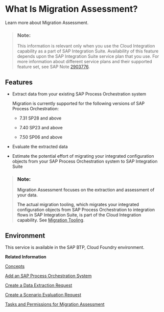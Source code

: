 <!-- loio164b835c3a074d6fb580d4ce8f84ddf2 -->

# What Is Migration Assessment?

Learn more about Migration Assessment.

> ### Note:  
> This information is relevant only when you use the Cloud Integration capability as a part of SAP Integration Suite. Availability of this feature depends upon the SAP Integration Suite service plan that you use. For more information about different service plans and their supported feature set, see SAP Note [2903776](https://launchpad.support.sap.com/#/notes/2903776).



<a name="loio164b835c3a074d6fb580d4ce8f84ddf2__section_jzt_fzd_q5b"/>

## Features

-   Extract data from your existing SAP Process Orchestration system

    Migration is currently supported for the following versions of SAP Process Orchestration:

    -   7.31 SP28 and above

    -   7.40 SP23 and above

    -   7.50 SP06 and above


-   Evaluate the extracted data

-   Estimate the potential effort of migrating your integrated configuration objects from your SAP Process Orchestration system to SAP Integration Suite


> ### Note:  
> Migration Assessment focuses on the extraction and assessment of your data.
> 
> The actual migration tooling, which migrates your integrated configuration objects from SAP Process Orchestration to integration flows in SAP Integration Suite, is part of the Cloud Integration capability. See [Migration Tooling](migration-tooling-6061016.md).



<a name="loio164b835c3a074d6fb580d4ce8f84ddf2__section_hhf_gzd_q5b"/>

## Environment

This service is available in the SAP BTP, Cloud Foundry environment.

**Related Information**  


[Concepts](concepts-324507c.md "Get to know the most important concepts used in Migration Assessment.")

[Add an SAP Process Orchestration System](add-an-sap-process-orchestration-system-5f76723.md "Establish a connection between your SAP Process Orchestration system and Migration Assessment so you can work with the data from your system in later steps.")

[Create a Data Extraction Request](create-a-data-extraction-request-ce0ad0e.md "Retrieve data from your system of choice using a data extraction request.")

[Create a Scenario Evaluation Request](create-a-scenario-evaluation-request-435ec61.md "Assess your integration scenarios using the information from data extraction requests.")

[Tasks and Permissions for Migration Assessment](60-Security/tasks-and-permissions-for-migration-assessment-2714db1.md "Learn about security-related topics like users and authorizations.")

